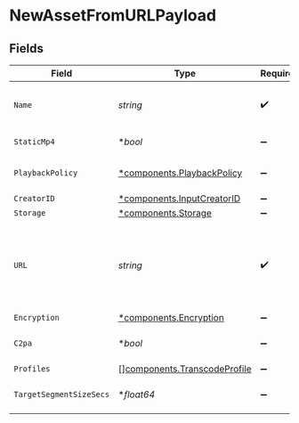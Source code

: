# NewAssetFromURLPayload


## Fields

| Field                                                                                                                                                                                                            | Type                                                                                                                                                                                                             | Required                                                                                                                                                                                                         | Description                                                                                                                                                                                                      | Example                                                                                                                                                                                                          |
| ---------------------------------------------------------------------------------------------------------------------------------------------------------------------------------------------------------------- | ---------------------------------------------------------------------------------------------------------------------------------------------------------------------------------------------------------------- | ---------------------------------------------------------------------------------------------------------------------------------------------------------------------------------------------------------------- | ---------------------------------------------------------------------------------------------------------------------------------------------------------------------------------------------------------------- | ---------------------------------------------------------------------------------------------------------------------------------------------------------------------------------------------------------------- |
| `Name`                                                                                                                                                                                                           | *string*                                                                                                                                                                                                         | :heavy_check_mark:                                                                                                                                                                                               | The name of the asset. This is not necessarily the filename - it can be a custom name or title.<br/>                                                                                                             | filename.mp4                                                                                                                                                                                                     |
| `StaticMp4`                                                                                                                                                                                                      | **bool*                                                                                                                                                                                                          | :heavy_minus_sign:                                                                                                                                                                                               | Whether to generate MP4s for the asset.                                                                                                                                                                          | true                                                                                                                                                                                                             |
| `PlaybackPolicy`                                                                                                                                                                                                 | [*components.PlaybackPolicy](../../models/components/playbackpolicy.md)                                                                                                                                          | :heavy_minus_sign:                                                                                                                                                                                               | Whether the playback policy for a asset or stream is public or signed                                                                                                                                            |                                                                                                                                                                                                                  |
| `CreatorID`                                                                                                                                                                                                      | [*components.InputCreatorID](../../models/components/inputcreatorid.md)                                                                                                                                          | :heavy_minus_sign:                                                                                                                                                                                               | N/A                                                                                                                                                                                                              |                                                                                                                                                                                                                  |
| `Storage`                                                                                                                                                                                                        | [*components.Storage](../../models/components/storage.md)                                                                                                                                                        | :heavy_minus_sign:                                                                                                                                                                                               | N/A                                                                                                                                                                                                              |                                                                                                                                                                                                                  |
| `URL`                                                                                                                                                                                                            | *string*                                                                                                                                                                                                         | :heavy_check_mark:                                                                                                                                                                                               | URL where the asset contents can be retrieved, e.g. `https://s3.amazonaws.com/my-bucket/path/filename.mp4`.<br/>For an IPFS source, this should be similar to: `ipfs://{CID}`. For an Arweave<br/>source: `ar://{CID}`.<br/> | https://s3.amazonaws.com/my-bucket/path/filename.mp4                                                                                                                                                             |
| `Encryption`                                                                                                                                                                                                     | [*components.Encryption](../../models/components/encryption.md)                                                                                                                                                  | :heavy_minus_sign:                                                                                                                                                                                               | N/A                                                                                                                                                                                                              |                                                                                                                                                                                                                  |
| `C2pa`                                                                                                                                                                                                           | **bool*                                                                                                                                                                                                          | :heavy_minus_sign:                                                                                                                                                                                               | Decides if the output video should include C2PA signature                                                                                                                                                        |                                                                                                                                                                                                                  |
| `Profiles`                                                                                                                                                                                                       | [][components.TranscodeProfile](../../models/components/transcodeprofile.md)                                                                                                                                     | :heavy_minus_sign:                                                                                                                                                                                               | N/A                                                                                                                                                                                                              |                                                                                                                                                                                                                  |
| `TargetSegmentSizeSecs`                                                                                                                                                                                          | **float64*                                                                                                                                                                                                       | :heavy_minus_sign:                                                                                                                                                                                               | How many seconds the duration of each output segment should be                                                                                                                                                   |                                                                                                                                                                                                                  |